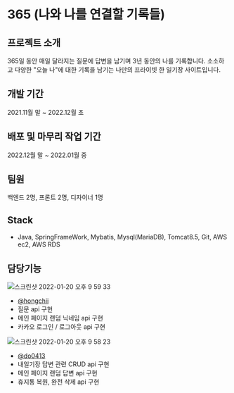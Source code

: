 # 365 (나와 나를 연결할 기록들)

## 프로젝트 소개
365일 동안 매일 달라지는 질문에 답변을 남기며 3년 동안의 나를 기록합니다.
소소하고 다양한 "오늘 나"에 대한 기록을 남기는 나만의 프라이빗 한 일기장 사이트입니다.

## 개발 기간
2021.11월 말 ~ 2022.12월 초

## 배포 및 마무리 작업 기간
2022.12월 말 ~ 2022.01월 중

## 팀원
백엔드 2명, 프론트 2명, 디자이너 1명

## Stack
- Java, SpringFrameWork, Mybatis, Mysql(MariaDB), Tomcat8.5, Git, AWS ec2, AWS RDS


## 담당기능
![스크린샷 2022-01-20 오후 9 59 33](https://user-images.githubusercontent.com/73099980/150343471-71c8456d-1f56-4698-81b5-5a9bbb628809.png)

- [@hongchii](https://github.com/hongchii)
- 질문 api 구현
- 메인 페이지 랜덤 닉네임 api 구현
- 카카오 로그인 / 로그아웃 api 구현

![스크린샷 2022-01-20 오후 9 58 23](https://user-images.githubusercontent.com/73099980/150343360-b9b42877-4ae6-46d6-a79a-c8b30ab5dfce.png)

- [@do0413](https://github.com/do0413)
- 내일기장 답변 관련 CRUD api 구현
- 메인 페이지 랜덤 답변 api 구현
- 휴지통 복원, 완전 삭제 api 구현
